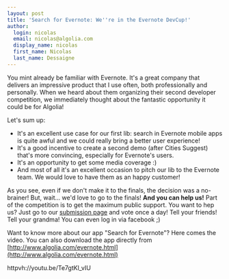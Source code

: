 ```yaml
---
layout: post
title: 'Search for Evernote: We''re in the Evernote DevCup!'
author:
  login: nicolas
  email: nicolas@algolia.com
  display_name: nicolas
  first_name: Nicolas
  last_name: Dessaigne
---
```


You mint already be familiar with Evernote. It's a great company that delivers
an impressive product that I use often, both professionally and personally.
When we heard about them organizing their second developer competition, we
immediately thought about the fantastic opportunity it could be for Algolia!

Let's sum up:

  * It's an excellent use case for our first lib: search in Evernote mobile apps is quite awful and we could really bring a better user experience!
  * It's a good incentive to create a second demo (after Cities Suggest) that's more convincing, especially for Evernote's users.
  * It's an opportunity to get some media coverage :)
  * And most of all it's an excellent occasion to pitch our lib to the Evernote team. We would love to have them as an happy customer!

As you see, even if we don't make it to the finals, the decision was a no-
brainer! But, wait... we'd love to go to the finals! **And you can help us!**
Part of the competition is to get the maximum public support. You want to hep
us? Just go to our [submission
page][1] and
vote once a day! Tell your friends! Tell your grandma! You can even log in via
facebook ;)

Want to know more about our app "Search for Evernote"? Here comes the video.
You can also download the app directly from
[http://www.algolia.com/evernote.html](http://www.algolia.com/evernote.html)

httpvh://youtu.be/Te7gtKl_vIU


[1]: http://devcup.evernote.com/submissions/8585-search-for-evernote
